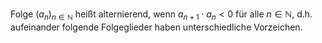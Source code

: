 Folge $(a_{n})_{n\in \mathbb{N}}$ heißt alternierend, wenn $a_{n+1}\cdot a_{n}<0$ für alle $n\in \mathbb{N}$, d.h. aufeinander folgende Folgeglieder haben unterschiedliche Vorzeichen.